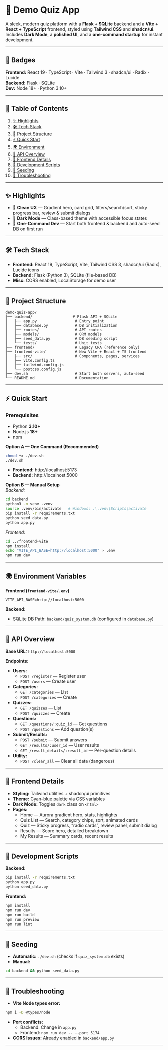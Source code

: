 # 🎯 **Demo Quiz App**  

A sleek, modern quiz platform with a **Flask + SQLite** backend and a **Vite + React + TypeScript** frontend, styled using **Tailwind CSS** and **shadcn/ui**.  
Includes **Dark Mode**, a **polished UI**, and a **one-command startup** for instant development.

---

## 🏅 **Badges**
**Frontend:** React 19 · TypeScript · Vite · Tailwind 3 · shadcn/ui · Radix · Lucide  
**Backend:** Flask · SQLite  
**Dev:** Node 18+ · Python 3.10+

---

## 📜 **Table of Contents**
1. [✨ Highlights](#-highlights)
2. [🛠 Tech Stack](#-tech-stack)
3. [📂 Project Structure](#-project-structure)
4. [⚡ Quick Start](#-quick-start)
5. [🌍 Environment](#-environment)
6. [📡 API Overview](#-api-overview)
7. [🎨 Frontend Details](#-frontend-details)
8. [📜 Development Scripts](#-development-scripts)
9. [🌱 Seeding](#-seeding)
10. [🐞 Troubleshooting](#-troubleshooting)

---

## ✨ **Highlights**
- 🎯 **Clean UX** — Gradient hero, card grid, filters/search/sort, sticky progress bar, review & submit dialogs  
- 🌙 **Dark Mode** — Class-based theme with accessible focus states  
- 🚀 **One-Command Dev** — Start both frontend & backend and auto-seed DB on first run  

---

## 🛠 **Tech Stack**
- **Frontend:** React 19, TypeScript, Vite, Tailwind CSS 3, shadcn/ui (Radix), Lucide icons  
- **Backend:** Flask (Python 3), SQLite (file-based DB)  
- **Misc:** CORS enabled, LocalStorage for demo user  

---

## 📂 **Project Structure**
```
demo-quiz-app/
├── backend/                  # Flask API + SQLite
│   ├── app.py                 # Entry point
│   ├── database.py            # DB initialization
│   ├── routes/                # API routes
│   ├── models/                # ORM models
│   ├── seed_data.py           # DB seeding script
│   └── tests/                 # Unit tests
├── frontend/                  # Legacy CRA (reference only)
├── frontend-vite/             # New Vite + React + TS frontend
│   ├── src/                   # Components, pages, services
│   ├── vite.config.ts
│   ├── tailwind.config.js
│   └── postcss.config.js
├── dev.sh                     # Start both servers, auto-seed
└── README.md                  # Documentation
```

---

## ⚡ **Quick Start**

### **Prerequisites**
- Python **3.10+**
- Node.js **18+**
- npm

**Option A — One Command (Recommended)**  
```bash
chmod +x ./dev.sh
./dev.sh
```
- **Frontend:** http://localhost:5173  
- **Backend:** http://localhost:5000  

**Option B — Manual Setup**  
_Backend:_  
```bash
cd backend
python3 -m venv .venv
source .venv/bin/activate   # Windows: .\.venv\Scripts\activate
pip install -r requirements.txt
python seed_data.py
python app.py
```
_Frontend:_  
```bash
cd ../frontend-vite
npm install
echo "VITE_API_BASE=http://localhost:5000" > .env
npm run dev
```

---

## 🌍 **Environment Variables**
**Frontend (`frontend-vite/.env`)**  
```
VITE_API_BASE=http://localhost:5000
```
**Backend:**  
- SQLite DB Path: `backend/quiz_system.db` (configured in `database.py`)

---

## 📡 **API Overview**
**Base URL:** `http://localhost:5000`  

**Endpoints:**  
- **Users:**  
  - `POST /register` — Register user  
  - `POST /users` — Create user  
- **Categories:**  
  - `GET /categories` — List  
  - `POST /categories` — Create  
- **Quizzes:**  
  - `GET /quizzes` — List  
  - `POST /quizzes` — Create  
- **Questions:**  
  - `GET /questions/:quiz_id` — Get questions  
  - `POST /questions` — Add question(s)  
- **Submit/Results:**  
  - `POST /submit` — Submit answers  
  - `GET /results/:user_id` — User results  
  - `GET /result_details/:result_id` — Per-question details  
- **Utility:**  
  - `POST /clear_all` — Clear all data (dangerous)  

---

## 🎨 **Frontend Details**
- **Styling:** Tailwind utilities + shadcn/ui primitives  
- **Theme:** Cyan–blue palette via CSS variables  
- **Dark Mode:** Toggles `dark` class on `<html>`  
- **Pages:**  
  - Home — Aurora gradient hero, stats, highlights  
  - Quiz List — Search, category chips, sort, animated cards  
  - Quiz — Sticky progress, “radio cards”, review panel, submit dialog  
  - Results — Score hero, detailed breakdown  
  - My Results — Summary cards, recent results

---

## 📜 **Development Scripts**
**Backend:**  
```bash
pip install -r requirements.txt
python app.py
python seed_data.py
```
**Frontend:**  
```bash
npm install
npm run dev
npm run build
npm run preview
npm run lint
```

---

## 🌱 **Seeding**
- **Automatic:** `./dev.sh` (checks if `quiz_system.db` exists)  
- **Manual:**  
```bash
cd backend && python seed_data.py
```

---

## 🐞 **Troubleshooting**
- **Vite Node types error:**  
```bash
npm i -D @types/node
```
- **Port conflicts:**  
  - Backend: Change in `app.py`  
  - Frontend: `npm run dev -- --port 5174`  
- **CORS Issues:** Already enabled in `backend/app.py`

---

